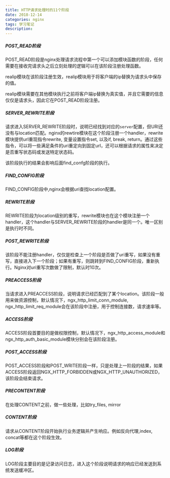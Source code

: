 ```yaml
---
title: HTTP请求处理时的11个阶段
date: 2018-12-14
categories: nginx
tags: 学习笔记
description: 
---
```


##### POST_READ阶段

POST_READ阶段是nginx处理请求流程中第一个可以添加模块函数的阶段，任何需要在接收完请求头之后立刻处理的逻辑可以在该阶段注册处理函数。

realip模块在该阶段注册生效，realip模块用于将客户端的ip替换为请求头中保存的值。

realip模块需要在其他模块执行之前将客户端ip替换为真实值，并且它需要的信息仅仅是请求头，因此它在POST_READ阶段注册。

##### SERVER_REWRITE阶段

请求进入SERVER_REWRITE阶段时，说明已经找到对应的`server`配置，但URI还没有与location匹配。nginx的rewtire模块在这个阶段注册一个handler，rewrite模块提供url重现指令rewrite, 变量设置指令set, 以及if, break, return。通过这些指令，可以将一些满足条件的uri重定向到固定url，还可以根据请求的属性来决定是否重写状态码或发送特定状态码。

该阶段执行的结果会影响后面find_confg阶段的执行。

##### FIND_CONFIG阶段

FIND_CONFIG阶段中,nginx会根据uri查找location配置。

##### REWRITE阶段

REWRITE阶段为location级别的重写，rewrite模块也在这个模块注册一个handler，这个handler与SERVER_REWRITE阶段的handler是同一个。唯一区别是执行时不同。

##### POST_REWRITE阶段

该阶段不能注册handler，仅仅是检查上一个阶段是否做了uri重写，如果没有重写，直接进入下一个阶段；如果有重写，则跳转到FIND_CONFIG阶段，重新执行。Nginx对uri重写次数做了限制，默认时10次。

##### PREACCESS阶段

当请求进入PREACCESS阶段，说明请求已经匹配到了某个location。该阶段一般用来做资源控制，默认情况下，ngx_http_limit_conn_module, ngx_http_limit_req_module会在该阶段中注册，用于控制连接数，请求速率等。

##### ACCESS阶段

ACCESS阶段首要目的是做权限控制，默认情况下，ngx_http_access_module和ngx_http_auth_basic_module模块分别会在该阶段注册。

##### POST_ACCESS阶段

POST_ACCESS阶段和POST_WRITE阶段一样，只是处理上一阶段的结果，如果ACCESS阶段返回NGX_HTTP_FORBIDDEN或NGX_HTTP_UNAUTHORIZED，该阶段会结束请求。

##### PRECONTENT阶段

在处理CONTENT之前，做一些处理，比如try_files, mirror

##### CONTENT阶段

请求从CONTENT阶段开始执行业务逻辑并产生响应。例如反向代理,index, concat等都在这个阶段生效。

##### LOG阶段

LOG阶段主要目的是记录访问日志，进入这个阶段说明请求的响应已经发送到系统发送缓冲区。
